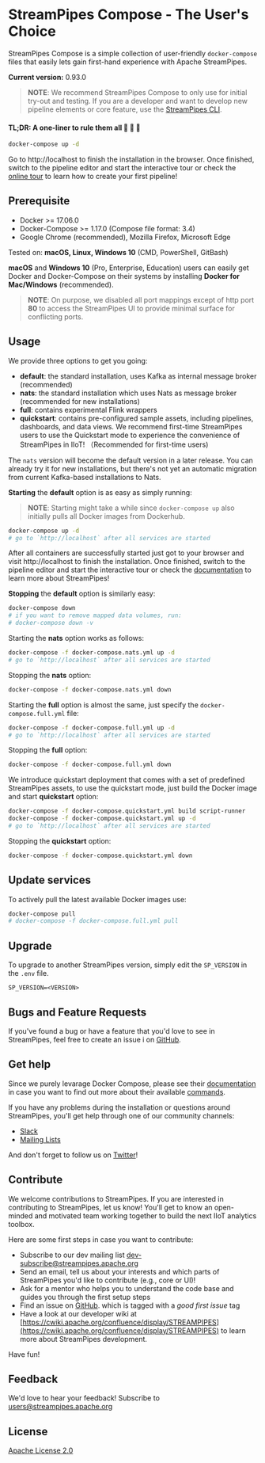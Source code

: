 <!--
  ~ Licensed to the Apache Software Foundation (ASF) under one or more
  ~ contributor license agreements.  See the NOTICE file distributed with
  ~ this work for additional information regarding copyright ownership.
  ~ The ASF licenses this file to You under the Apache License, Version 2.0
  ~ (the "License"); you may not use this file except in compliance with
  ~ the License.  You may obtain a copy of the License at
  ~
  ~    http://www.apache.org/licenses/LICENSE-2.0
  ~
  ~ Unless required by applicable law or agreed to in writing, software
  ~ distributed under the License is distributed on an "AS IS" BASIS,
  ~ WITHOUT WARRANTIES OR CONDITIONS OF ANY KIND, either express or implied.
  ~ See the License for the specific language governing permissions and
  ~ limitations under the License.
  ~
  -->
# StreamPipes Compose - The User's Choice
StreamPipes Compose is a simple collection of user-friendly `docker-compose` files that easily lets gain first-hand experience with Apache StreamPipes.

<!-- BEGIN do not edit: set via ../upgrade_versions.sh -->
**Current version:** 0.93.0
<!-- END do not edit -->

> **NOTE**: We recommend StreamPipes Compose to only use for initial try-out and testing. If you are a developer and want to develop new pipeline elements or core feature, use the [StreamPipes CLI](../cli).

#### TL;DR: A one-liner to rule them all :tada: :tada: :tada:

```bash
docker-compose up -d
```
Go to http://localhost to finish the installation in the browser. Once finished, switch to the pipeline editor and start the interactive tour or check the [online tour](https://streampipes.apache.org/docs/docs/user-guide-tour/) to learn how to create your first pipeline!

## Prerequisite
* Docker >= 17.06.0
* Docker-Compose >= 1.17.0 (Compose file format: 3.4)
* Google Chrome (recommended), Mozilla Firefox, Microsoft Edge

Tested on: **macOS, Linux, Windows 10** (CMD, PowerShell, GitBash)

**macOS** and **Windows 10** (Pro, Enterprise, Education) users can easily get Docker and Docker-Compose on their systems by installing **Docker for Mac/Windows** (recommended).

> **NOTE**: On purpose, we disabled all port mappings except of http port **80** to access the StreamPipes UI to provide minimal surface for conflicting ports.

## Usage
We provide three options to get you going:

- **default**: the standard installation, uses Kafka as internal message broker (recommended)
- **nats**: the standard installation which uses Nats as message broker (recommended for new installations)
- **full**:  contains experimental Flink wrappers
- **quickstart**:  contains pre-configured sample assets, including pipelines, dashboards, and data views. We recommend first-time StreamPipes users to use the Quickstart mode to experience the convenience of StreamPipes in IIoT! （Recommended for first-time users)

The ``nats`` version will become the default version in a later release. You can already try it for new installations, 
but there's not yet an automatic migration from current Kafka-based installations to Nats.

**Starting** the **default** option is as easy as simply running:
> **NOTE**: Starting might take a while since `docker-compose up` also initially pulls all Docker images from Dockerhub.

```bash
docker-compose up -d
# go to `http://localhost` after all services are started
```
After all containers are successfully started just got to your browser and visit http://localhost to finish the installation. Once finished, switch to the pipeline editor and start the interactive tour or check the [documentation](https://streampipes.apache.org/docs/docs/user-guide-introduction.html) to learn more about StreamPipes!

**Stopping** the **default** option is similarly easy:
```bash
docker-compose down
# if you want to remove mapped data volumes, run:
# docker-compose down -v
```

Starting the **nats** option works as follows:
```bash
docker-compose -f docker-compose.nats.yml up -d
# go to `http://localhost` after all services are started
```
Stopping the **nats** option:
```bash
docker-compose -f docker-compose.nats.yml down
```

Starting the **full** option is almost the same, just specify the `docker-compose.full.yml` file:
```bash
docker-compose -f docker-compose.full.yml up -d
# go to `http://localhost` after all services are started
```
Stopping the **full** option:
```bash
docker-compose -f docker-compose.full.yml down
```

We introduce quickstart deployment that comes with a set of predefined StreamPipes assets, to use the quickstart mode, just build the Docker image and start **quickstart** option:
```bash
docker-compose -f docker-compose.quickstart.yml build script-runner
docker-compose -f docker-compose.quickstart.yml up -d
# go to `http://localhost` after all services are started
```
Stopping the **quickstart** option:
```bash
docker-compose -f docker-compose.quickstart.yml down
```

## Update services
To actively pull the latest available Docker images use:
```bash
docker-compose pull
# docker-compose -f docker-compose.full.yml pull
```

## Upgrade
To upgrade to another StreamPipes version, simply edit the `SP_VERSION` in the `.env` file.
```
SP_VERSION=<VERSION>
```

## Bugs and Feature Requests

If you've found a bug or have a feature that you'd love to see in StreamPipes, feel free to create an issue i on [GitHub](https://github.com/apache/streampipes/issues).

## Get help
Since we purely levarage Docker Compose, please see their [documentation](https://docs.docker.com/compose/) in case you want to find out more about their available [commands](https://docs.docker.com/compose/reference/overview/).

If you have any problems during the installation or questions around StreamPipes, you'll get help through one of our community channels:

- [Slack](https://slack.streampipes.org)
- [Mailing Lists](https://streampipes.apache.org/mailinglists.html)

And don't forget to follow us on [Twitter](https://twitter.com/streampipes)!

## Contribute
We welcome contributions to StreamPipes. If you are interested in contributing to StreamPipes, let us know! You'll
 get to know an open-minded and motivated team working together to build the next IIoT analytics toolbox.

Here are some first steps in case you want to contribute:
* Subscribe to our dev mailing list [dev-subscribe@streampipes.apache.org](dev-subscribe@streampipes.apache.org)
* Send an email, tell us about your interests and which parts of StreamPipes you'd like to contribute (e.g., core or UI)!
* Ask for a mentor who helps you to understand the code base and guides you through the first setup steps
* Find an issue on [GitHub](https://github.com/apache/streampipes/issues). which is tagged with a _good first issue_ tag
* Have a look at our developer wiki at [https://cwiki.apache.org/confluence/display/STREAMPIPES](https://cwiki.apache.org/confluence/display/STREAMPIPES) to learn more about StreamPipes development.

Have fun!

## Feedback
We'd love to hear your feedback! Subscribe to [users@streampipes.apache.org](mailto:users@streampipes.apache.org)

## License
[Apache License 2.0](../LICENSE)
